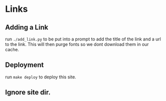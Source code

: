 # Links

## Adding a Link

run `./add_link.py` to be put into a prompt to add the title of the link and a url to the link. This will then purge fonts so we dont download them in our cache.

## Deployment

run `make deploy` to deploy this site.

## Ignore site dir.
